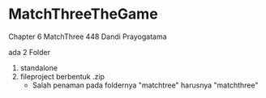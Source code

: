 # MatchThreeTheGame
 Chapter 6 MatchThree 
 448 Dandi Prayogatama

ada 2 Folder

1) standalone
2) fileproject berbentuk .zip
   - Salah penaman pada foldernya "matchtree" harusnya "matchthree"
